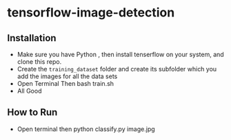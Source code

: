 # tensorflow-image-detection

## Installation
 - Make sure you have Python , then install tenserflow on your system, and clone this repo.
 - Create the ``training_dataset`` folder and create its subfolder which you add the images for all the data sets 
 - Open Terminal Then bash train.sh
 - All Good


## How to Run
 - Open terminal then python classify.py image.jpg


